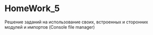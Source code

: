 # HomeWork_5
Решение заданий на использование своих, встроенных и сторонних модулей и импортов (Console file manager)
